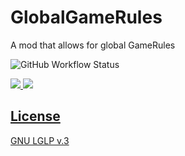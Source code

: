 GlobalGameRules
===============
A mod that allows for global GameRules

![GitHub Workflow Status](https://img.shields.io/github/actions/workflow/status/GoryMoon/GlobalGameRules/ci.yml)

<a href="https://www.curseforge.com/minecraft/mc-mods/global-gamerules"><img src="https://cf.way2muchnoise.eu/full_global-gamerules_downloads.svg">
<a href="https://www.curseforge.com/minecraft/mc-mods/global-gamerules"><img src="https://cf.way2muchnoise.eu/versions/global-gamerules_latest.svg">

License
----

GNU LGLP v.3
